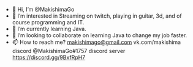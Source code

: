 - 👋 Hi, I’m @MakishimaGo
- 👀 I’m interested in Streaming on twitch, playing in guitar, 3d, and of course programming and IT.
- 🌱 I’m currently learning Java.
- 💞️ I’m looking to collaborate on learning Java to change my job faster.
- 📫 How to reach me?
      makishimago@gmail.com
      vk.com/makishima
      discord @MakishimaGo#1757
      discord server https://discord.gg/9BxfRpH7

<!---
MakishimaGo/MakishimaGo is a ✨ special ✨ repository because its `README.md` (this file) appears on your GitHub profile.
You can click the Preview link to take a look at your changes.
--->

